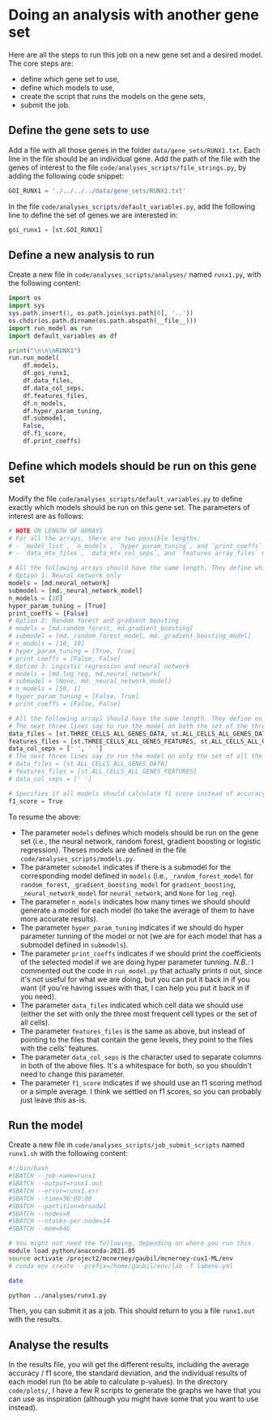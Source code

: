 # Doing an analysis with another gene set

Here are all the steps to run this job on a new gene set and a desired model. The core steps are: 
- define which gene set to use,
- define which models to use,
- create the script that runs the models on the gene sets,
- submit the job.

## Define the gene sets to use

Add a file with all those genes in the folder `data/gene_sets/RUNX1.txt`. Each line in the file should be an individual gene.
Add the path of the file with the genes of interest to the file `code/analyses_scripts/file_strings.py`, by adding the following code snippet:
```python
GOI_RUNX1 = './../../../data/gene_sets/RUNX1.txt'
```

In the file `code/analyses_scripts/default_variables.py`, add the following line to define the set of genes we are interested in:
```python
goi_runx1 = [st.GOI_RUNX1]
```


## Define a new analysis to run

Create a new file in `code/analyses_scripts/analyses/` named `runx1.py`, with the following content:
```python
import os
import sys
sys.path.insert(1, os.path.join(sys.path[0], '..'))
os.chdir(os.path.dirname(os.path.abspath(__file__)))
import run_model as run
import default_variables as df

print("\n\n\nRUNX1")
run.run_model(
    df.models,
    df.goi_runx1,
    df.data_files,
    df.data_col_seps,
    df.features_files,
    df.n_models,
    df.hyper_param_tuning,
    df.submodel,
    False,
    df.f1_score,
    df.print_coeffs)
```

## Define which models should be run on this gene set

Modify the file `code/analyses_scripts/default_variables.py` to define exactly which models should be run on this gene set. The parameters of interest are as follows:
```python
# NOTE ON LENGTH OF ARRAYS
# For all the arrays, there are two possible lengths:
# - `model_list`, `n_models`, `hyper_param_tuning`, and `print_coeffs` must all have the same length.
# - `data_mtx_files`, `data_mtx_col_seps`, and `features_array_files` must all have the same length.

# All the following arrays should have the same length. They define which models to use.
# Option 1: Neural network only
models = [md.neural_network]
submodel = [md._neural_network_model]
n_models = [10]
hyper_param_tuning = [True]
print_coeffs = [False]
# Option 2: Random forest and gradient boosting
# models = [md.random_forest, md.gradient_boosting]
# submodel = [md._random_forest_model, md._gradient_boosting_model]
# n_models = [10, 10]
# hyper_param_tuning = [True, True]
# print_coeffs = [False, False]
# Option 3: Logistic regression and neural network
# models = [md.log_reg, md.neural_network]
# submodel = [None, md._neural_network_model]
# n_models = [50, 1]
# hyper_param_tuning = [False, True]
# print_coeffs = [False, False]

# All the following arrays should have the same length. They define on which datasets to run the analysis.
# The next three lines say to run the model on both the set of the three most frequent cells and all the cells.
data_files = [st.THREE_CELLS_ALL_GENES_DATA, st.ALL_CELLS_ALL_GENES_DATA]
features_files = [st.THREE_CELLS_ALL_GENES_FEATURES, st.ALL_CELLS_ALL_GENES_FEATURES]
data_col_seps = [' ', ' ']
# The next three lines say to run the model on only the set of all the cells.
# data_files = [st.ALL_CELLS_ALL_GENES_DATA]
# features_files = [st.ALL_CELLS_ALL_GENES_FEATURES]
# data_col_seps = [' ']

# Specifies if all models should calculate f1 score instead of accuracy.
f1_score = True
```

To resume the above:
- The parameter `models` defines which models should be run on the gene set (i.e., the neural network, random forest, gradient boosting or logistic regression). Theses models are defined in the file `code/analyses_scripts/models.py`.
- The parameter `submodel` indicates if there is a submodel for the corresponding model defined in `models` (i.e., `_random_forest_model` for `random_forest`, 
`_gradient_boosting_model` for `gradient_boosting`, `_neural_network_model` for `neural_network`, and `None` for `log_reg`).
- The parameter `n_models` indicates how many times we should should generate a model for each model (to take the average of them to have more accurate results).
- The parameter `hyper_param_tuning` indicates if we should do hyper parameter tunning of the model or not (we are for each model that has a submodel defined in `submodels`).
- The parameter `print_coeffs` indicates if we should print the coefficients of the selected model if we are doing hyper parameter tunning. _N.B.:_ I commented out the code in `run_model.py` that actually prints it out, since it's not useful for what we are doing, but you can put it back in if you want (if you're having issues with that, I can help you put it back in if you need).
- The parameter `data_files` indicated which cell data we should use (either the set with only the three most frequent cell types or the set of all cells).
- The parameter `features_files` is the same as above, but instead of pointing to the files that contain the gene levels, they point to the files with the cells' features.
- The parameter `data_col_seps` is the character used to separate columns in both of the above files. It's a whitespace for both, so you shouldn't need to change this parameter.
- The parameter `f1_score` indicates if we should use an f1 scoring method or a simple average. I think we settled on f1 scores, so you can probably just leave this as-is.

## Run the model

Create a new file in `code/analyses_scripts/job_submit_scripts` named `runx1.sh` with the following content:
```bash
#!/bin/bash
#SBATCH --job-name=runx1
#SBATCH --output=runx1.out
#SBATCH --error=runx1.err
#SBATCH --time=36:00:00
#SBATCH --partition=broadwl
#SBATCH --nodes=8
#SBATCH --ntasks-per-node=14
#SBATCH --mem=64G

# You might not need the following, depending on where you run this.
module load python/anaconda-2021.05
source activate /project2/mcnerney/gaubil/mcnerney-cux1-ML/env
# conda env create --prefix=/home/gaubil/env/lab -f labenv.yml

date

python ../analyses/runx1.py
```

Then, you can submit it as a job. This should return to you a file `runx1.out` with the results.

## Analyse the results

In the results file, you will get the different results, including the average accuracy / f1 score, the standard deviation, and the individual results of each model run (to be able to calculate p-values). In the directory `code/plots/`, I have a few R scripts to generate the graphs we have that you can use as inspiration (although you might have some that you want to use instead).
